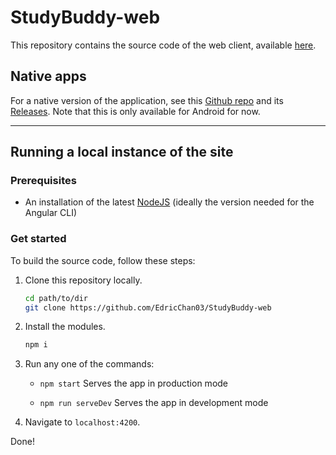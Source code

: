 # StudyBuddy-web

This repository contains the source code of the web client, available [here](https://studybuddy-e5f46.web.app).

## Native apps

For a native version of the application, see this [Github repo](https://github.com/EdricChan03/StudyBuddy-android) and its [Releases](https://github.com/EdricChan03/StudyBuddy-android/releases). Note that this is only available for Android for now.

---

## Running a local instance of the site

### Prerequisites

- An installation of the latest [NodeJS](https://nodejs.org/en/) (ideally the version needed for the Angular CLI)

### Get started

To build the source code, follow these steps:

1. Clone this repository locally.

   ```bash
   cd path/to/dir
   git clone https://github.com/EdricChan03/StudyBuddy-web
   ```

2. Install the modules.

   ```bash
   npm i
   ```

3. Run any one of the commands:

   - `npm start`
      Serves the app in production mode

   - `npm run serveDev`
     Serves the app in development mode

4. Navigate to `localhost:4200`.

Done!

<!-- ## Development server

Run `ng serve` for a dev server. Navigate to `http://localhost:4200/`. The app will automatically reload if you change any of the source files.

## Code scaffolding

Run `ng generate component component-name` to generate a new component. You can also use `ng generate directive|pipe|service|class|guard|interface|enum|module`.

## Build

Run `ng build` to build the project. The build artifacts will be stored in the `dist/` directory. Use the `-prod` flag for a production build.

## Further help

To get more help on the Angular CLI use `ng help` or go check out the [Angular CLI README](https://github.com/angular/angular-cli/blob/master/README.md).
-->
